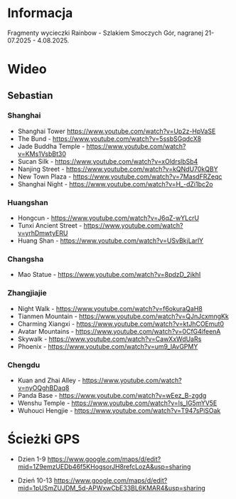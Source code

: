 # Informacja

Fragmenty wycieczki Rainbow - Szlakiem Smoczych Gór, nagranej 21-07.2025 - 4.08.2025.

# Wideo

## Sebastian

### Shanghai

* Shanghai Tower https://www.youtube.com/watch?v=Up2z-HpVaSE
* The Bund - https://www.youtube.com/watch?v=5ssbSGqdcX8
* Jade Buddha Temple - https://www.youtube.com/watch?v=KMs1VsbBt30
* Sucan Silk - https://www.youtube.com/watch?v=xOldrslbSb4
* Nanjing Street - https://www.youtube.com/watch?v=kQNdU70kQBY
* New Town Plaza - https://www.youtube.com/watch?v=7MasdFRZeqc
* Shanghai Night - https://www.youtube.com/watch?v=H_-dZi1bc2o

### Huangshan

* Hongcun - https://www.youtube.com/watch?v=J6qZ-wYLcrU
* Tunxi Ancient Street - https://www.youtube.com/watch?v=yrhDmwtyERU
* Huang Shan - https://www.youtube.com/watch?v=USvBkjLarlY

### Changsha 

* Mao Statue - https://www.youtube.com/watch?v=8pdzD_2jkhI

### Zhangjiajie

* Night Walk - https://www.youtube.com/watch?v=f6okuraQaH8
* Tianmen Mountain - https://www.youtube.com/watch?v=QJnJcxmngKk
* Charming Xiangxi - https://www.youtube.com/watch?v=ktJhCOEmut0
* Avatar Mountains - https://www.youtube.com/watch?v=0CfG4ifeenA
* Skywalk - https://www.youtube.com/watch?v=CawXxWdUaRs
* Phoenix - https://www.youtube.com/watch?v=um9_lAvGPMY

### Chengdu

* Kuan and Zhai Alley - https://www.youtube.com/watch?v=nyOQghBDaq8
* Panda Base - https://www.youtube.com/watch?v=wEez_B-zgdg
* Wenshu Temple - https://www.youtube.com/watch?v=ls_IG5mYV5E
* Wuhouci Hengjie - https://www.youtube.com/watch?v=T947sPiSOak

# Ścieżki GPS

* Dzien 1-9 https://www.google.com/maps/d/edit?mid=1Z9emzUEDb46f5KHogsorJH8refcLozA&usp=sharing

* Dzień 10-13 https://www.google.com/maps/d/edit?mid=1pUSmZUJDM_5d-APWxwCbE33BL6KMAR4&usp=sharing
